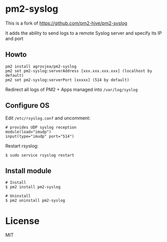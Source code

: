 # pm2-syslog

This is a fork of https://github.com/pm2-hive/pm2-syslog

It adds the ability to send logs to a remote Syslog server and specify its IP and port

## Howto

```
pm2 install agrosjea/pm2-syslog
pm2 set pm2-syslog:serverAddress [xxx.xxx.xxx.xxx] (localhost by default)
pm2 set pm2-syslog:serverPort [xxxxx] (514 by default)
```

Redirect all logs of PM2 + Apps managed into `/var/log/syslog`

## Configure OS

Edit `/etc/rsyslog.conf` and uncomment:

```
# provides UDP syslog reception
module(load="imudp")
input(type="imudp" port="514")
```

Restart rsyslog:

```
$ sudo service rsyslog restart
```

## Install module

```
# Install
$ pm2 install pm2-syslog

# Uninstall
$ pm2 uninstall pm2-syslog
```

# License

MIT
